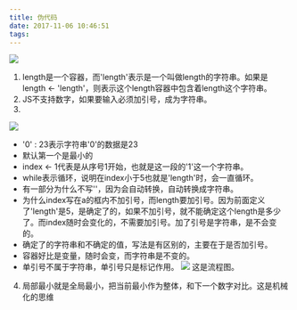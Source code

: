 ```yaml
---
title: 伪代码
date: 2017-11-06 10:46:51
tags:
---
```

![](https://i.loli.net/2017/11/06/59ffcd81e6c8b.png)
1. length是一个容器，而'length'表示是一个叫做length的字符串。如果是length <- 'length'，则表示这个length容器中包含着length这个字符串。
2. JS不支持数字，如果要输入必须加引号，成为字符串。
3.
![](https://i.loli.net/2017/11/06/59ffcdf60b496.png)
- '0' : 23表示字符串'0'的数据是23
- 默认第一个是最小的
- index <- 1代表是从序号1开始，也就是这一段的'1'这一个字符串。
- while表示循环，说明在index小于5也就是'length'时，会一直循环。
- 有一部分为什么不写''，因为会自动转换，自动转换成字符串。
- 为什么index写在a的框内不加引号，而length要加引号。因为前面定义了'length'是5，是确定了的，如果不加引号，就不能确定这个length是多少了。而index随时会变化的，不需要加引号。加了引号是字符串，是不会变的。
- 确定了的字符串和不确定的值，写法是有区别的，主要在于是否加引号。
- 容器好比是变量，随时会变，而字符串是不变的。
- 单引号不属于字符串，单引号只是标记作用。
![](https://i.loli.net/2017/11/06/59ffce5e80d49.png)
这是流程图。
4. 局部最小就是全局最小，把当前最小作为整体，和下一个数字对比。这是机械化的思维
